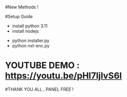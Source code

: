 #New Methods !

#Setup Guide

- install python 3.11
- install nodejs
+ python installer.py
+ python nxt-enc.py

# YOUTUBE DEMO : https://youtu.be/pHl7IjlvS6I

#THANK YOU ALL , PANEL FREE !

